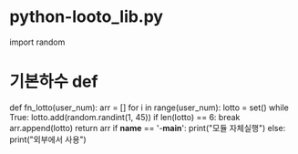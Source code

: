 # python-looto_lib.py
import random

# 기본하수 def
def fn_lotto(user_num):
    arr = []
    for i in range(user_num):
        lotto = set()
        while True:
            lotto.add(random.randint(1, 45))
            if len(lotto) == 6:
                break
        arr.append(lotto)
    return arr
if __name__ == '-__main__':
    print("모듈 자체실행")
else:
    print("외부에서 사용")
